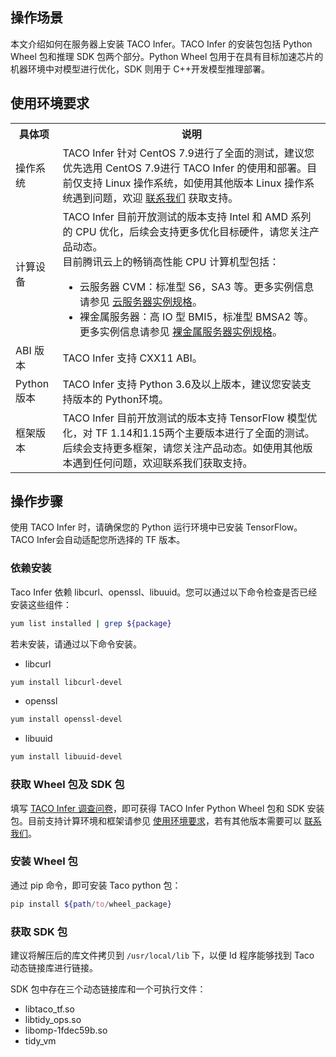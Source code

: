 ## 操作场景

本文介绍如何在服务器上安装 TACO Infer。TACO Infer 的安装包包括 Python Wheel 包和推理 SDK 包两个部分。Python Wheel 包用于在具有目标加速芯片的机器环境中对模型进行优化，SDK 则用于 C++开发模型推理部署。


## 使用环境要求[](id:requirements)

<table>
<tr>
<th>具体项</th>
<th>说明</th>
</tr>
<tr>
<td width="15%">操作系统</td>
<td>TACO Infer 针对 CentOS 7.9进行了全面的测试，建议您优先选用 CentOS 7.9进行 TACO Infer 的使用和部署。目前仅支持 Linux 操作系统，如使用其他版本 Linux 操作系统遇到问题，欢迎 <a href="https://cloud.tencent.com/document/product/1573/74094">联系我们</a> 获取支持。</td>
</tr>
<tr>
<td>计算设备</td>
<td>TACO Infer 目前开放测试的版本支持 Intel 和 AMD 系列的 CPU 优化，后续会支持更多优化目标硬件，请您关注产品动态。<br>
目前腾讯云上的畅销高性能 CPU 计算机型包括：
<ul style="margin-bottom:0px">
<li>云服务器 CVM：标准型 S6，SA3 等。更多实例信息请参见 <a href="https://cloud.tencent.com/document/product/213/11518">云服务器实例规格</a>。</li>
<li>裸金属服务器：高 IO 型 BMI5，标准型 BMSA2 等。更多实例信息请参见 <a href="https://cloud.tencent.com/document/product/386/63404">裸金属服务器实例规格</a>。</li>
</ul>
</td>
</tr>
<tr>
<td>ABI 版本</td>
<td>TACO Infer 支持 CXX11 ABI。</td>
</tr>
<tr>
<td>Python 版本</td>
<td>TACO Infer 支持 Python 3.6及以上版本，建议您安装支持版本的 Python环境。</td>
</tr>
<tr>
<td>框架版本</td>
<td>TACO Infer 目前开放测试的版本支持 TensorFlow 模型优化，对 TF 1.14和1.15两个主要版本进行了全面的测试。<br>后续会支持更多框架，请您关注产品动态。如使用其他版本遇到任何问题，欢迎联系我们获取支持。</td>
</tr>
</table>


## 操作步骤



<dx-alert infotype="notice" title="">
使用 TACO Infer 时，请确保您的 Python 运行环境中已安装 TensorFlow。TACO Infer会自动适配您所选择的 TF 版本。
</dx-alert>
 


### 依赖安装

Taco Infer 依赖 libcurl、openssl、libuuid。您可以通过以下命令检查是否已经安装这些组件：
```bash
yum list installed | grep ${package}
```
若未安装，请通过以下命令安装。
- libcurl
```bash
yum install libcurl-devel
```
- openssl
```bash
yum install openssl-devel
```
- libuuid
```bash
yum install libuuid-devel
```


### 获取 Wheel 包及 SDK 包
填写 [TACO Infer 调查问卷](https://wj.qq.com/s2/10076022/0280/)，即可获得 TACO Infer Python Wheel 包和 SDK 安装包。目前支持计算环境和框架请参见 [使用环境要求](#requirements)，若有其他版本需要可以 [联系我们](https://cloud.tencent.com/document/product/1573/74094)。


### 安装 Wheel 包
通过 pip 命令，即可安装 Taco python 包：
```bash
pip install ${path/to/wheel_package}
```

### 获取 SDK 包
 建议将解压后的库文件拷贝到 `/usr/local/lib` 下，以便 ld 程序能够找到 Taco 动态链接库进行链接。

SDK 包中存在三个动态链接库和一个可执行文件：
- libtaco_tf.so
- libtidy_ops.so
- libomp-1fdec59b.so
- tidy_vm
